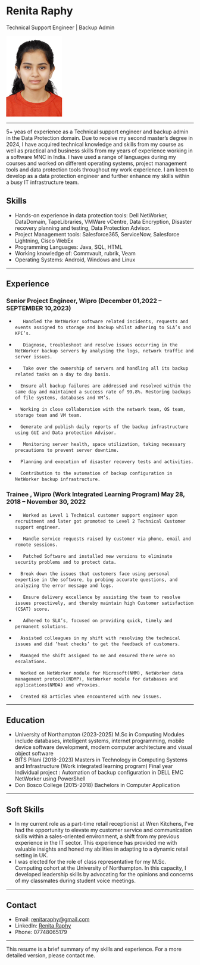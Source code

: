# Renita Raphy
Technical Support Engineer | Backup Admin

<img src="Profilepic.jpeg" alt="Profile Picture" width="150" hight="200">

---
5+ yeas of experience as a Technical support engineer and backup admin in the Data Protection domain. Due to receive my second master’s degree in 2024, I have acquired technical knowledge and skills from my course as well as practical and business skills from my years of experience working in a software MNC in India. I have used a range of languages during my courses and worked on different operating systems, project management tools and data protection tools throughout my work experience. I am keen to develop as a data protection engineer and further enhance my skills within a busy IT infrastructure team.

## Skills

-	Hands-on experience in data protection tools: Dell NetWorker, DataDomain, TapeLibraries, VMWare vCentre, Data Encryption, Disaster recovery planning and testing, Data Protection Advisor.
-	Project Management tools: Salesforce365, ServiceNow, Salesforce Lightning, Cisco WebEx
-	Programming Languages: Java, SQL, HTML
-	Working knowledge of: Commvault, rubrik, Veam
-	Operating Systems: Android, Windows and Linux


---

## Experience

### Senior Project Engineer, Wipro (December 01,2022 – SEPTEMBER 10,2023)
-	     Handled the NetWorker software related incidents, requests and events assigned to storage and backup whilst adhering to SLA’s and KPI’s.
-	     Diagnose, troubleshoot and resolve issues occurring in the NetWorker backup servers by analysing the logs, network traffic and server issues.
-	     Take over the ownership of servers and handling all its backup related tasks on a day to day basis.
-	    Ensure all backup failures are addressed and resolved within the same day and maintained a success rate of 99.8%. Restoring backups of file systems, databases and VM’s. 
-	    Working in close collaboration with the network team, OS team, storage team and VM team.
-	    Generate and publish daily reports of the backup infrastructure using GUI and Data protection Advisor. 
-	     Monitoring server health, space utilization, taking necessary precautions to prevent server downtime.
-	    Planning and execution of disaster recovery tests and activities.
-	    Contribution to the automation of backup configuration in NetWorker backup infrastructure.


### Trainee , Wipro (Work Integrated Learning Program) May 28, 2018 – November 30, 2022

-	     Worked as Level 1 Technical customer support engineer upon recruitment and later got promoted to Level 2 Technical Customer support engineer.
-	     Handle service requests raised by customer via phone, email and remote sessions.
-	     Patched Software and installed new versions to eliminate security problems and to protect data.
-	    Break down the issues that customers face using personal expertise in the software, by probing accurate questions, and analyzing the error message and logs.
-	     Ensure delivery excellence by assisting the team to resolve issues proactively, and thereby maintain high Customer satisfaction (CSAT) score.
-	     Adhered to SLA’s, focused on providing quick, timely and permanent solutions.
-	    Assisted colleagues in my shift with resolving the technical issues and did ‘heat checks’ to get the feedback of customers. 
-	    Managed the shift assigned to me and ensured there were no escalations.
-	    Worked on NetWorker module for Microsoft(NMM), NetWorker data management protocol(NDMP), NetWorker module for databases and applications(NMDA) and vProxies. 
-	    Created KB articles when encountered with new issues. 

---

## Education

- University of Northampton (2023-2025)
M.Sc in Computing
Modules include databases, intelligent systems, internet programming, mobile device software development, modern computer architecture and visual object software
- BITS Pilani (2018-2023)
Masters in Technology in Computing Systems and Infrastructure (Work integrated learning program) 
Final year Individual project : Automation of backup configuration in DELL EMC NetWorker using PowerShell
- Don Bosco College  (2015-2018)
Bachelors in Computer Application


---

## Soft Skills

- In my current role as a part-time retail receptionist at Wren Kitchens, I've had the opportunity to elevate my customer service and communication skills within a sales-oriented environment, a shift from my previous experience in the IT sector. This experience has provided me with valuable insights and honed my abilities in adapting to a dynamic retail setting in UK.
- I was elected for the role of class representative for my M.Sc. Computing cohort at the University of Northampton. In this capacity, I developed leadership skills by advocating for the opinions and concerns of my classmates during student voice meetings.

---

## Contact

- Email: renitaraphy@gmail.com 
- LinkedIn: [Renita Raphy](https://www.linkedin.com/in/renita-raphy-124303211/)
- Phone: 07748065179

---

This resume is a brief summary of my skills and experience. For a more detailed version, please contact me.
